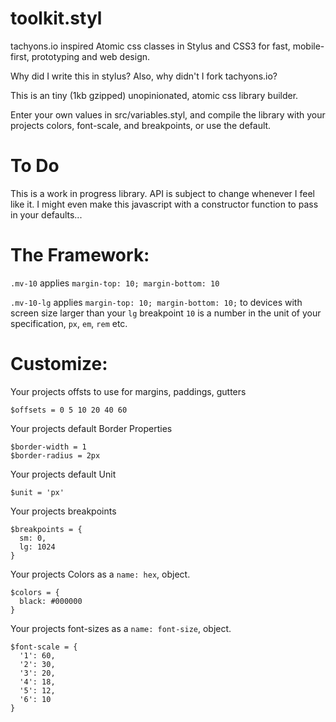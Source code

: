 # toolkit.styl
tachyons.io inspired Atomic css classes in Stylus and CSS3 for fast, mobile-first, prototyping and web design.


Why did I write this in stylus? Also, why didn't I fork tachyons.io?

This is an tiny (1kb gzipped) unopinionated, atomic css library builder. 

Enter your own values in src/variables.styl, and compile the library with your projects colors, font-scale, and breakpoints, or use the default.

# To Do
This is a work in progress library. API is subject to change whenever I feel like it. I might even make this javascript with a constructor function to pass in your defaults...

# The Framework:
`.mv-10` applies `margin-top: 10; margin-bottom: 10`

`.mv-10-lg` applies `margin-top: 10; margin-bottom: 10;` to devices with screen size larger than your `lg` breakpoint
`10` is a number in the unit of your specification, `px`, `em`, `rem` etc.

# Customize:

Your projects offsts to use for margins, paddings, gutters
```
$offsets = 0 5 10 20 40 60
```

Your projects default Border Properties
```
$border-width = 1
$border-radius = 2px
```

Your projects default Unit
```
$unit = 'px'
```

Your projects breakpoints
```
$breakpoints = {
  sm: 0,
  lg: 1024
}
```

Your projects Colors as a `name: hex`, object.
```
$colors = {
  black: #000000
}
```

Your projects font-sizes as a `name: font-size`, object.
```
$font-scale = {
  '1': 60,
  '2': 30,
  '3': 20,
  '4': 18,
  '5': 12,
  '6': 10
}
```
